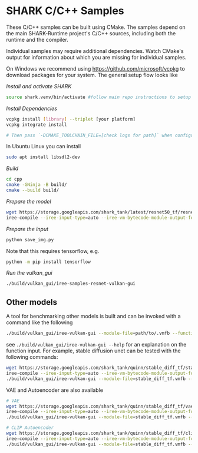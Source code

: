 # SHARK C/C++ Samples

These C/C++ samples can be built using CMake. The samples depend on the main
SHARK-Runtime project's C/C++ sources, including both the runtime and the compiler. 

Individual samples may require additional dependencies. Watch CMake's output
for information about which you are missing for individual samples.

On Windows we recommend using https://github.com/microsoft/vcpkg to download packages for
your system. The general setup flow looks like

*Install and activate SHARK*

```bash
source shark.venv/bin/activate #follow main repo instructions to setup your venv
```

*Install Dependencies*

```bash
vcpkg install [library] --triplet [your platform]
vcpkg integrate install

# Then pass `-DCMAKE_TOOLCHAIN_FILE=[check logs for path]` when configuring CMake
```

In Ubuntu Linux you can install

```bash
sudo apt install libsdl2-dev
```

*Build*
```bash
cd cpp
cmake -GNinja -B build/
cmake --build build/
```

*Prepare the model*
```bash
wget https://storage.googleapis.com/shark_tank/latest/resnet50_tf/resnet50_tf.mlir
iree-compile --iree-input-type=auto --iree-vm-bytecode-module-output-format=flatbuffer-binary --iree-hal-target-backends=vulkan --iree-llvmcpu-embedded-linker-path=`python3 -c 'import sysconfig; print(sysconfig.get_paths()["purelib"])'`/iree/compiler/tools/../_mlir_libs/iree-lld --mlir-print-debuginfo --mlir-print-op-on-diagnostic=false --mlir-pass-pipeline-crash-reproducer=ist/core-reproducer.mlir --iree-llvmcpu-target-cpu-features=host -iree-vulkan-target-triple=rdna2-unknown-linux --iree-stream-resource-index-bits=64 --iree-vm-target-index-bits=64 resnet50_tf.mlir -o resnet50_tf.vmfb
```
*Prepare the input*

```bash
python save_img.py
```
Note that this requires tensorflow, e.g.
```bash
python -m pip install tensorflow
```

*Run the vulkan_gui*
```bash
./build/vulkan_gui/iree-samples-resnet-vulkan-gui
```

## Other models
A tool for benchmarking other models is built and can be invoked with a command like the following
```bash
./build/vulkan_gui/iree-vulkan-gui --module-file=path/to/.vmfb --function_input=...
```
see `./build/vulkan_gui/iree-vulkan-gui --help` for an explanation on the function input. For example, stable diffusion unet can be tested with the following commands:
```bash
wget https://storage.googleapis.com/shark_tank/quinn/stable_diff_tf/stable_diff_tf.mlir
iree-compile --iree-input-type=auto --iree-vm-bytecode-module-output-format=flatbuffer-binary --iree-hal-target-backends=vulkan --mlir-print-debuginfo --mlir-print-op-on-diagnostic=false --iree-llvmcpu-target-cpu-features=host -iree-vulkan-target-triple=rdna2-unknown-linux --iree-stream-resource-index-bits=64 --iree-vm-target-index-bits=64 stable_diff_tf.mlir -o stable_diff_tf.vmfb
./build/vulkan_gui/iree-vulkan-gui --module-file=stable_diff_tf.vmfb --function_input=2x4x64x64xf32 --function_input=1xf32 --function_input=2x77x768xf32
```
VAE and Autoencoder are also available
```bash
# VAE
wget https://storage.googleapis.com/shark_tank/quinn/stable_diff_tf/vae_tf/vae.mlir
iree-compile --iree-input-type=auto --iree-vm-bytecode-module-output-format=flatbuffer-binary --iree-hal-target-backends=vulkan --mlir-print-debuginfo --mlir-print-op-on-diagnostic=false --iree-llvmcpu-target-cpu-features=host -iree-vulkan-target-triple=rdna2-unknown-linux --iree-stream-resource-index-bits=64 --iree-vm-target-index-bits=64 vae.mlir -o vae.vmfb
./build/vulkan_gui/iree-vulkan-gui --module-file=stable_diff_tf.vmfb --function_input=1x4x64x64xf32

# CLIP Autoencoder
wget https://storage.googleapis.com/shark_tank/quinn/stable_diff_tf/clip_tf/clip_autoencoder.mlir
iree-compile --iree-input-type=auto --iree-vm-bytecode-module-output-format=flatbuffer-binary --iree-hal-target-backends=vulkan --mlir-print-debuginfo --mlir-print-op-on-diagnostic=false --iree-llvmcpu-target-cpu-features=host -iree-vulkan-target-triple=rdna2-unknown-linux --iree-stream-resource-index-bits=64 --iree-vm-target-index-bits=64 clip_autoencoder.mlir -o clip_autoencoder.vmfb
./build/vulkan_gui/iree-vulkan-gui --module-file=stable_diff_tf.vmfb --function_input=1x77xi32 --function_input=1x77xi32
```
